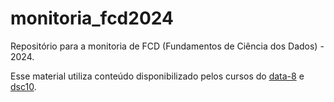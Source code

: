 # monitoria_fcd2024
Repositório para a monitoria de FCD (Fundamentos de Ciência dos Dados) - 2024.

Esse material utiliza conteúdo disponibilizado pelos cursos do [data-8](https://github.com/data-8/materials-sp24/tree/main) e [dsc10](https://github.com/dsc-courses/dsc10-2023-wi/tree/main).
